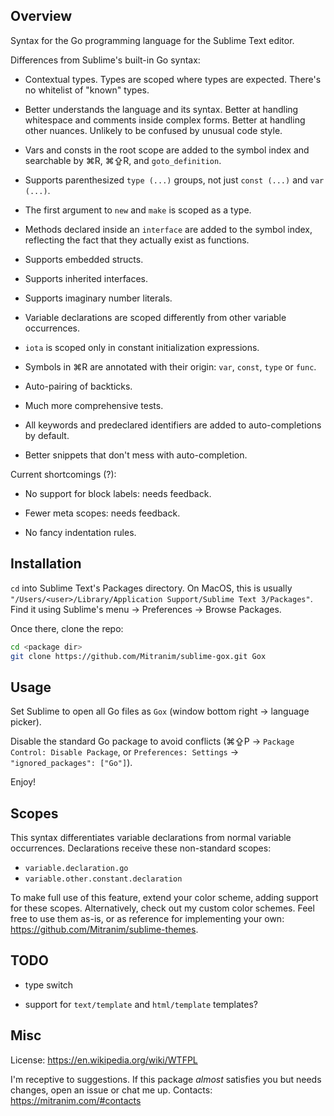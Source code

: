## Overview

Syntax for the Go programming language for the Sublime Text editor.

Differences from Sublime's built-in Go syntax:

  * Contextual types. Types are scoped where types are expected. There's no whitelist of "known" types.

  * Better understands the language and its syntax. Better at handling whitespace and comments inside complex forms. Better at handling other nuances. Unlikely to be confused by unusual code style.

  * Vars and consts in the root scope are added to the symbol index and searchable by ⌘R, ⌘⇪R, and `goto_definition`.

  * Supports parenthesized `type (...)` groups, not just `const (...)` and `var (...)`.

  * The first argument to `new` and `make` is scoped as a type.

  * Methods declared inside an `interface` are added to the symbol index, reflecting the fact that they actually exist as functions.

  * Supports embedded structs.

  * Supports inherited interfaces.

  * Supports imaginary number literals.

  * Variable declarations are scoped differently from other variable occurrences.

  * `iota` is scoped only in constant initialization expressions.

  * Symbols in ⌘R are annotated with their origin: `var`, `const`, `type` or `func`.

  * Auto-pairing of backticks.

  * Much more comprehensive tests.

  * All keywords and predeclared identifiers are added to auto-completions by default.

  * Better snippets that don't mess with auto-completion.

Current shortcomings (?):

  * No support for block labels: needs feedback.

  * Fewer meta scopes: needs feedback.

  * No fancy indentation rules.


## Installation

`cd` into Sublime Text's Packages directory. On MacOS, this is usually `"/Users/<user>/Library/Application Support/Sublime Text 3/Packages"`. Find it using Sublime's menu → Preferences → Browse Packages.

Once there, clone the repo:

```sh
cd <package dir>
git clone https://github.com/Mitranim/sublime-gox.git Gox
```


## Usage

Set Sublime to open all Go files as `Gox` (window bottom right → language picker).

Disable the standard Go package to avoid conflicts (⌘⇪P → `Package Control: Disable Package`, or `Preferences: Settings` → `"ignored_packages": ["Go"]`).

Enjoy!


## Scopes

This syntax differentiates variable declarations from normal variable occurrences. Declarations receive these non-standard scopes:

  * `variable.declaration.go`
  * `variable.other.constant.declaration`

To make full use of this feature, extend your color scheme, adding support for these scopes. Alternatively, check out my custom color schemes. Feel free to use them as-is, or as reference for implementing your own: https://github.com/Mitranim/sublime-themes.


## TODO

* type switch

* support for `text/template` and `html/template` templates?


## Misc

License: https://en.wikipedia.org/wiki/WTFPL

I'm receptive to suggestions. If this package _almost_ satisfies you but needs changes, open an issue or chat me up. Contacts: https://mitranim.com/#contacts
